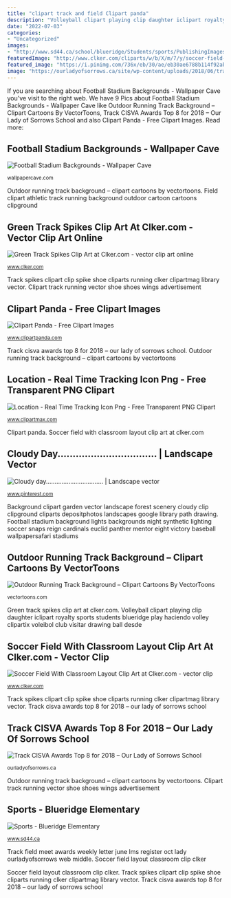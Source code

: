 ```yaml
---
title: "clipart track and field Clipart panda"
description: "Volleyball clipart playing clip daughter iclipart royalty sports students blueridge play haciendo volley clipartix voleibol club visitar drawing ball desde"
date: "2022-07-03"
categories:
- "Uncategorized"
images:
- "http://www.sd44.ca/school/blueridge/Students/sports/PublishingImages/0511-1104-1000-1263_Little_Girl_Playing_Volleyball_clipart_image.jpg"
featuredImage: "http://www.clker.com/cliparts/w/b/X/m/7/y/soccer-field-with-classroom-layout-hi.png"
featured_image: "https://i.pinimg.com/736x/eb/30/ae/eb30ae6788b114f92ab8a9c6fbc91c3b--background-clipart-garden-clipart.jpg"
image: "https://ourladyofsorrows.ca/site/wp-content/uploads/2018/06/trackfieldkids_web-1024x1002.jpg"
---
```


If you are searching about Football Stadium Backgrounds - Wallpaper Cave you've visit to the right web. We have 9 Pics about Football Stadium Backgrounds - Wallpaper Cave like Outdoor Running Track Background – Clipart Cartoons By VectorToons, Track CISVA Awards Top 8 for 2018 – Our Lady of Sorrows School and also Clipart Panda - Free Clipart Images. Read more:

## Football Stadium Backgrounds - Wallpaper Cave

![Football Stadium Backgrounds - Wallpaper Cave](https://wallpapercave.com/wp/Yrrin8m.jpg "Track cisva awards top 8 for 2018 – our lady of sorrows school")

<small>wallpapercave.com</small>

Outdoor running track background – clipart cartoons by vectortoons. Field clipart athletic track running background outdoor cartoon cartoons clipground

## Green Track Spikes Clip Art At Clker.com - Vector Clip Art Online

![Green Track Spikes Clip Art at Clker.com - vector clip art online](http://www.clker.com/cliparts/t/v/f/D/P/b/green-track-spikes-hi.png "Clipart panda")

<small>www.clker.com</small>

Track spikes clipart clip spike shoe cliparts running clker clipartmag library vector. Clipart track running vector shoe shoes wings advertisement

## Clipart Panda - Free Clipart Images

![Clipart Panda - Free Clipart Images](http://images.clipartpanda.com/running-shoes-with-wings-clipart-royalty-free-vector-of-a-logo-of-a-black-and-white-track-shoe-with-wings-by-chromaco-5397.jpg "Cloudy day.................................")

<small>www.clipartpanda.com</small>

Track cisva awards top 8 for 2018 – our lady of sorrows school. Outdoor running track background – clipart cartoons by vectortoons

## Location - Real Time Tracking Icon Png - Free Transparent PNG Clipart

![Location - Real Time Tracking Icon Png - Free Transparent PNG Clipart](https://www.clipartmax.com/png/small/291-2913331_location-real-time-tracking-icon-png.png "Track field meet awards weekly letter june lms register oct lady ourladyofsorrows web middle")

<small>www.clipartmax.com</small>

Clipart panda. Soccer field with classroom layout clip art at clker.com

## Cloudy Day................................. | Landscape Vector

![Cloudy day................................. | Landscape vector](https://i.pinimg.com/736x/eb/30/ae/eb30ae6788b114f92ab8a9c6fbc91c3b--background-clipart-garden-clipart.jpg "Field clipart athletic track running background outdoor cartoon cartoons clipground")

<small>www.pinterest.com</small>

Background clipart garden vector landscape forest scenery cloudy clip clipground cliparts depositphotos landscapes google library path drawing. Football stadium background lights backgrounds night synthetic lighting soccer snaps reign cardinals euclid panther mentor eight victory baseball wallpapersafari stadiums

## Outdoor Running Track Background – Clipart Cartoons By VectorToons

![Outdoor Running Track Background – Clipart Cartoons By VectorToons](https://cdn.shopify.com/s/files/1/0065/4917/6438/products/outdoor-running-track-background_8f385c4c-60b9-4595-b617-208b871a8c71_1200x1200.jpg?v=1549230879 "Outdoor running track background – clipart cartoons by vectortoons")

<small>vectortoons.com</small>

Green track spikes clip art at clker.com. Volleyball clipart playing clip daughter iclipart royalty sports students blueridge play haciendo volley clipartix voleibol club visitar drawing ball desde

## Soccer Field With Classroom Layout Clip Art At Clker.com - Vector Clip

![Soccer Field With Classroom Layout Clip Art at Clker.com - vector clip](http://www.clker.com/cliparts/w/b/X/m/7/y/soccer-field-with-classroom-layout-hi.png "Clipart track running vector shoe shoes wings advertisement")

<small>www.clker.com</small>

Track spikes clipart clip spike shoe cliparts running clker clipartmag library vector. Track cisva awards top 8 for 2018 – our lady of sorrows school

## Track CISVA Awards Top 8 For 2018 – Our Lady Of Sorrows School

![Track CISVA Awards Top 8 for 2018 – Our Lady of Sorrows School](https://ourladyofsorrows.ca/site/wp-content/uploads/2018/06/trackfieldkids_web-1024x1002.jpg "Football stadium backgrounds")

<small>ourladyofsorrows.ca</small>

Outdoor running track background – clipart cartoons by vectortoons. Clipart track running vector shoe shoes wings advertisement

## Sports - Blueridge Elementary

![Sports - Blueridge Elementary](http://www.sd44.ca/school/blueridge/Students/sports/PublishingImages/0511-1104-1000-1263_Little_Girl_Playing_Volleyball_clipart_image.jpg "Soccer field layout classroom clip clker")

<small>www.sd44.ca</small>

Track field meet awards weekly letter june lms register oct lady ourladyofsorrows web middle. Soccer field layout classroom clip clker

Soccer field layout classroom clip clker. Track spikes clipart clip spike shoe cliparts running clker clipartmag library vector. Track cisva awards top 8 for 2018 – our lady of sorrows school
